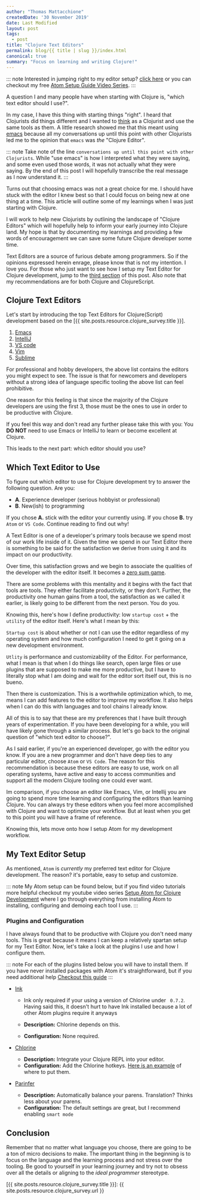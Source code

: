 ```yaml
---
author: "Thomas Mattacchione"
createdDate: '30 November 2019'
date: Last Modified
layout: post
tags:
  - post
title: "Clojure Text Editors"
permalink: blog/{{ title | slug }}/index.html
canonical: true
summary: "Focus on learning and writing Clojure!"
---
```


::: note
Interested in jumping right to my editor setup? <a class="blog-content__link" href="#my-text-editor-setup">click here</a> or you can checkout my free [Atom Setup Guide Video Series].
:::

A question I and many people have when starting with Clojure is, "which text editor should I use?".

In my case, I have this thing with starting things "right".  I heard that Clojurists did things different and I wanted to [think](https://www.youtube.com/watch?v=f84n5oFoZBc) as a Clojurist and use the same tools as them. A little research showed me that this meant using [emacs](https://www.gnu.org/software/emacs/) because all my conversations up until this point with other Clojurists led me to the opinion that `emacs` was _the_ "Clojure Editor".

::: note
Take note of the line `conversations up until this point with other Clojurists`.  While "use emacs" is how I interpreted what they were saying, and some even used those words, it was not actually what they were saying.  By the end of this post I will hopefully transcribe the real message as I now understand it.
:::

Turns out that choosing emacs was not a great choice for me.  I should have stuck with the editor I knew best so that I could focus on being new at one thing at a time.  This article will outline some of my learnings when I was just starting with Clojure.

I will work to help new Clojurists by outlining the landscape of "Clojure Editors" which will hopefully help to inform your early journey into Clojure land. My hope is that by documenting my learnings and providing a few words of encouragement we can save some future Clojure developer some time.

<aside class="blog-content__note">Text Editors are a source of furious debate among programmers.  So if the opinions expressed herein enrage, please know that is not my intention.  I love you.  For those who just want to see how I setup my Text Editor for Clojure development, jump to the <a href="#my-text-editor-setup">third section</a> of this post.  Also note that my recommendations are for both Clojure and ClojureScript.</aside>

## Clojure Text Editors

Let's start by introducing the top Text Editors for Clojure(Script) development based on the [{{ site.posts.resource.clojure_survey.title }}].

1. [Emacs](https://www.gnu.org/software/emacs/)
1. [IntelliJ](https://www.jetbrains.com/idea/)
1. [VS code](https://code.visualstudio.com/)
1. [Vim](https://www.vim.org/)
1. [Sublime](https://www.sublimetext.com/)

For professional and hobby developers, the above list contains the editors you might expect to see.  The issue is that for newcomers and developers without a strong idea of language specific tooling the above list can feel prohibitive.

One reason for this feeling is that since the majority of the Clojure developers are using the first 3, those must be the ones to use in order to be productive with Clojure.

If you feel this way and don't read any further please take this with you:  You **DO NOT** need to use Emacs or IntelliJ to learn or become excellent at Clojure.

This leads to the next part:  which editor should you use?

## Which Text Editor to Use

To figure out which editor to use for Clojure development try to answer the following question.  Are you:

- **A**. Experience developer (serious hobbyist or professional)
- **B**. New(ish) to programming

If you chose **A.** stick with the editor your currently using.  If you chose **B.** try `Atom` or `VS Code`.  Continue reading to find out why!

A Text Editor is one of a developer's primary tools because we spend most of our work life inside of it.  Given the time we spend in our Text Editor there is something to be said for the satisfaction we derive from using it and its impact on our productivity.

Over time, this satisfaction grows and we begin to associate the qualities of the developer with the editor itself.  It becomes a [zero sum game](https://www.merriam-webster.com/dictionary/zero-sum%20game).

There are some problems with this mentality and it begins with the fact that tools are tools.  They either facilitate productivity, or they don't.  Further, the productivity one human gains from a tool, the satisfaction as we called it earlier, is likely going to be different from the next person.  You do you.

Knowing this, here's how I define productivity: low `startup cost` + the `utility` of the editor itself.  Here's what I mean by this:

`Startup cost` is about whether or not I can use the editor regardless of my operating system and how much configuration I need to get it going on a new development environment.

`Utlity` is performance and customizability of the Editor.  For performance, what I mean is that when I do things like search, open large files or use plugins that are supposed to make me more productive, but I have to literally stop what I am doing and wait for the editor sort itself out, this is no bueno.

Then there is customization.  This is a worthwhile optimization which, to me, means I can add features to the editor to improve my workflow.  It also helps when I can do this with languages and tool chains I already know.

All of this is to say that these are my preferences that I have built through years of experimentation.  If you have been developing for a while, you will have likely gone through a similar process.  But let's go back to the original question of "which text editor to choose?".

As I said earlier, if you're an experienced developer, go with the editor you know.  If you are a new programmer and don't have deep ties to any particular editor, choose `Atom` or `VS Code`.  The reason for this recommendation is because these editors are easy to use, work on all operating systems, have active and easy to access communities and support all the modern Clojure tooling one could ever want.

Im comparison, if you choose an editor like Emacs, Vim, or Intellij you are going to spend more time learning and configuring the editors than learning Clojure.  You can always try these editors when you feel more accomplished with Clojure and want to optimize your workflow.  But at least when you get to this point you will have a frame of reference.

Knowing this, lets move onto how I setup Atom for my development workflow.

## My Text Editor Setup

As mentioned, `Atom` is _currently_ my preferred text editor for Clojure development.  The reason? it's portable, easy to setup and customize.

::: note
My Atom setup can be found below, but if you find video tutorials more helpful checkout my youtube video series [Setup Atom for Clojure Development] where I go through everything from installing Atom to installing, configuring and demoing each tool I use.
:::

### Plugins and Configuration

I have always found that to be productive with Clojure you don't need many tools. This is great because it means I can keep a relatively spartan setup for my Text Editor.  Now, let's take a look at the plugins I use and how I configure them.

::: note
For each of the plugins listed below you will have to install them.  If you have never installed packages with Atom it's straightforward, but if you need additional help [Checkout this guide]
:::

- [Ink](https://atom.io/packages/ink)

  - Ink only required if your using a version of Chlorine under ` 0.7.2`.  Having said this, it doesn't hurt to have Ink installed because a lot of other Atom plugins require it anyways

  - **Description:** Chlorine depends on this.
  - **Configuration:** None required.

- [Chlorine](https://atom.io/packages/chlorine)

  - **Description:** Integrate your Clojure REPL into your editor.
  - **Configuration:** Add the Chlorine hotkeys.  [Here is an example](https://github.com/athomasoriginal/dotfiles/blob/master/atom/keymap.cson#L34) of where to put them.

- [Parinfer](https://atom.io/packages/parinfer)

  - **Description:** Automatically balance your parens.  Translation?  Thinks less about your parens.
  - **Configuration:** The default settings are great, but I recommend enabling `smart mode`


## Conclusion

Remember that no matter what language you choose, there are going to be a ton of micro decisions to make.  The important thing in the beginning is to focus on the language and the learning process and not stress over the tooling.  Be good to yourself in your learning journey and try not to obsess over all the details or aligning to the _ideal programmer_ stereotype.


[Atom Setup Guide Video Series]: https://www.youtube.com/playlist?list=PLaGDS2KB3-AqeOryQptgApJ6M7mfoFXIp.
[Setup Atom for Clojure Development]: https://www.youtube.com/playlist?list=PLaGDS2KB3-AqeOryQptgApJ6M7mfoFXIp
[Checkout this guide]: https://flight-manual.atom.io/using-atom/sections/atom-packages/
[{{ site.posts.resource.clojure_survey.title }}]: {{ site.posts.resource.clojure_survey.url }}
